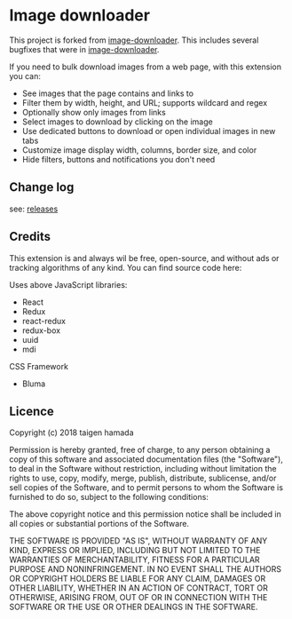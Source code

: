# Image downloader

This project is forked from [image-downloader](https://github.com/vdsabev/image-downloader).
This includes several bugfixes that were in [image-downloader](https://github.com/vdsabev/image-downloader).

If you need to bulk download images from a web page, with this extension you can:

* See images that the page contains and links to
* Filter them by width, height, and URL; supports wildcard and regex
* Optionally show only images from links
* Select images to download by clicking on the image
* Use dedicated buttons to download or open individual images in new tabs
* Customize image display width, columns, border size, and color
* Hide filters, buttons and notifications you don't need

## Change log

see: [releases](https://github.com/hatai/image-downloader/releases)
    
## Credits

This extension is and always wil be free, open-source,
and without ads or tracking algorithms of any kind.
You can find source code here: [](https://github.com/hatai/image-downloader)

Uses above JavaScript libraries:

* React
* Redux
* react-redux
* redux-box
* uuid
* mdi

CSS Framework

* Bluma
    
## Licence

Copyright (c) 2018 taigen hamada

Permission is hereby granted, free of charge, to any person obtaining 
a copy of this software and associated documentation files (the "Software"),
to deal in the Software without restriction,
including without limitation the rights to use, copy, modify, merge, publish, distribute,
sublicense, and/or sell copies of the Software,
and to permit persons to whom the Software is furnished to do so, subject to the following conditions:

The above copyright notice and this permission notice shall be included
in all copies or substantial portions of the Software.

THE SOFTWARE IS PROVIDED "AS IS", WITHOUT WARRANTY OF ANY KIND,
EXPRESS OR IMPLIED, INCLUDING BUT NOT LIMITED TO THE WARRANTIES OF MERCHANTABILITY,
FITNESS FOR A PARTICULAR PURPOSE AND NONINFRINGEMENT. IN NO EVENT SHALL THE AUTHORS
OR COPYRIGHT HOLDERS BE LIABLE FOR ANY CLAIM, DAMAGES OR OTHER LIABILITY, WHETHER IN
AN ACTION OF CONTRACT, TORT OR OTHERWISE, ARISING FROM, OUT OF OR IN CONNECTION WITH
THE SOFTWARE OR THE USE OR OTHER DEALINGS IN THE SOFTWARE.
